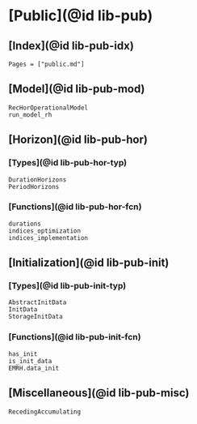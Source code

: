 # [Public](@id lib-pub)

## [Index](@id lib-pub-idx)

```@index
Pages = ["public.md"]
```

## [Model](@id lib-pub-mod)

```@docs
RecHorOperationalModel
run_model_rh
```

## [Horizon](@id lib-pub-hor)

### [Types](@id lib-pub-hor-typ)

```@docs
DurationHorizons
PeriodHorizons
```

### [Functions](@id lib-pub-hor-fcn)

```@docs
durations
indices_optimization
indices_implementation
```

## [Initialization](@id lib-pub-init)

### [Types](@id lib-pub-init-typ)

```@docs
AbstractInitData
InitData
StorageInitData
```

### [Functions](@id lib-pub-init-fcn)

```@docs
has_init
is_init_data
EMRH.data_init
```

## [Miscellaneous](@id lib-pub-misc)

```@docs
RecedingAccumulating
```
